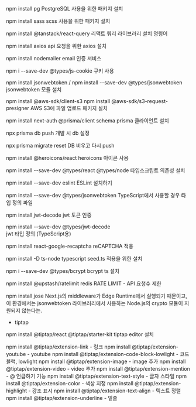 npm install pg
PostgreSQL 사용을 위한 패키지 설치

npm install sass
scss 사용을 위한 패키지 설치

npm install @tanstack/react-query
리액트 쿼리 라이브러리 설치 명령어

npm install axios
api 요청을 위한 axios 설치

npm install nodemailer
email 인증 서비스

npm i --save-dev @types/js-cookie
쿠키 사용

npm install jsonwebtoken / npm install --save-dev @types/jsonwebtoken
jsonwebtoken 모듈 설치

npm install @aws-sdk/client-s3
npm install @aws-sdk/s3-request-presigner
AWS S3에 파일 업로드 패키지 설치

npm install next-auth @prisma/client
schema prisma 클라이언트 설치

npx prisma db push
개발 시 db 설정

npx prisma migrate reset
DB 비우고 다시 push

npm install @heroicons/react
heroicons 아이콘 사용

npm install --save-dev @types/react @types/node
타입스크립트 의존성 설치

npm install --save-dev eslint
ESLint 설치하기

npm install --save-dev @types/jsonwebtoken
TypeScript에서 사용할 경우 타입 정의 파일

npm install jwt-decode
jwt 토큰 인증

npm install --save-dev @types/jwt-decode  
jwt 타입 정의 (TypeScript용)

npm install react-google-recaptcha
reCAPTCHA 적용

npm install -D ts-node typescript
seed.ts 적용을 위한 설치

npm i --save-dev @types/bcrypt
bcrypt ts 설치

npm install @upstash/ratelimit redis
RATE LIMIT - API 요청수 제한

npm install jose
Next.js의 middleware가 Edge Runtime에서 실행되기 때문이고, 이 환경에서는 jsonwebtoken 라이브러리에서 사용하는 Node.js의 crypto 모듈이 지원되지 않는다는.

- tiptap

npm install @tiptap/react @tiptap/starter-kit
tiptap editor 설치

npm install @tiptap/extension-link - 링크
npm install @tiptap/extension-youtube - youtube
npm install @tiptap/extension-code-block-lowlight - 코드블럭, lowlight
npm install @tiptap/extension-image - image 추가
npm install @tiptap/extension-video - video 추가
npm install @tiptap/extension-mention - @ 언급하기 기능
npm install @tiptap/extension-text-style - 글자 스타일
npm install @tiptap/extension-color - 색상 지정
npm install @tiptap/extension-highlight - 강조 표시
npm install @tiptap/extension-text-align - 텍스트 정렬
npm install @tiptap/extension-underline - 밑줄
